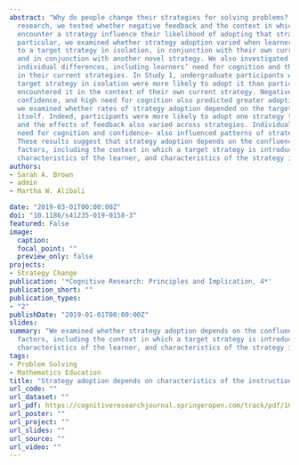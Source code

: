 ```yaml
---
abstract: "Why do people change their strategies for solving problems? In this
  research, we tested whether negative feedback and the context in which learners
  encounter a strategy influence their likelihood of adopting that strategy. In
  particular, we examined whether strategy adoption varied when learners were exposed
  to a target strategy in isolation, in conjunction with their own current strategy,
  and in conjunction with another novel strategy. We also investigated the roles of
  individual differences, including learners’ need for cognition and their confidence
  in their current strategies. In Study 1, undergraduate participants who encountered a
  target strategy in isolation were more likely to adopt it than participants who
  encountered it in the context of their own current strategy. Negative feedback, low
  confidence, and high need for cognition also predicted greater adoption. In Study 2,
  we examined whether rates of strategy adoption depended on the target strategy
  itself. Indeed, participants were more likely to adopt one strategy than the other,
  and the effects of feedback also varied across strategies. Individual differences—
  need for cognition and confidence— also influenced patterns of strategy adoption.
  These results suggest that strategy adoption depends on the confluence of many
  factors, including the context in which a target strategy is introduced,
  characteristics of the learner, and characteristics of the strategy itself."
authors:
- Sarah A. Brown
- admin
- Martha W. Alibali

date: "2019-03-01T00:00:00Z"
doi: "10.1186/s41235-019-0158-3"
featured: False
image:
  caption: 
  focal_point: ""
  preview_only: false
projects: 
- Strategy Change
publication: '*Cognitive Research: Principles and Implication, 4*'
publication_short: ""
publication_types:
- "2"
publishDate: "2019-01-01T00:00:00Z"
slides: 
summary: "We examined whether strategy adoption depends on the confluence of many
  factors, including the context in which a target strategy is introduced,
  characteristics of the learner, and characteristics of the strategy itself."
tags:
- Problem Solving
- Mathematics Education
title: "Strategy adoption depends on characteristics of the instruction, learner, and strategy"
url_code: ""
url_dataset: ""
url_pdf: https://cognitiveresearchjournal.springeropen.com/track/pdf/10.1186/s41235-019-0158-3
url_poster: ""
url_project: ""
url_slides: ""
url_source: ""
url_video: ""
---
```

